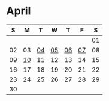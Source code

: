 # April

| S | M | T | W | T | F | S |
|---|---|---|---|---|---|---|
|   |   |   |   |   |   | 01 |
| 02 | 03 | [04](04.md) | [05](05.md) | [06](06.md) | [07](07.md) | 08 |
| 09 | [10](10.md) | 11 | 12 | 13 | 14 | 15 |
| 16 | 17 | 18 | 19 | 20 | 21 | 22 |
| 23 | 24 | 25 | 26 | 27 | 28 | 29 |
| 30 |    |    |    |    |    |    |